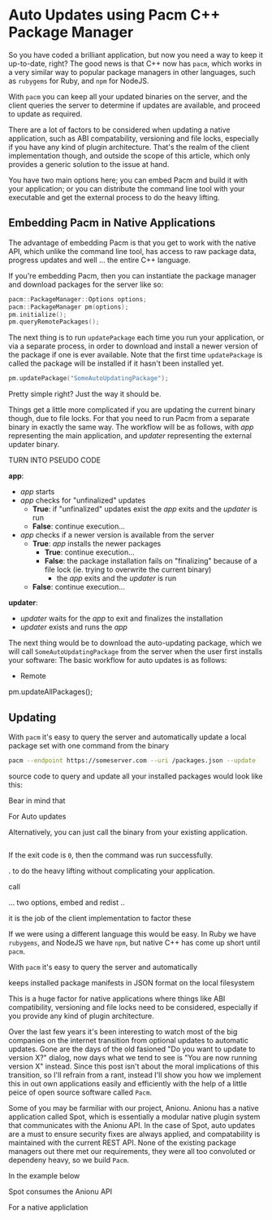 # Auto Updates using Pacm C++ Package Manager

So you have coded a brilliant application, but now you need a way to keep it up-to-date, right? The good news is that C++ now has `pacm`, which works in a very similar way to popular package managers in other languages, such as `rubygems` for Ruby, and `npm` for NodeJS.

With `pacm` you can keep all your updated binaries on the server, and the client queries the server to determine if updates are available, and proceed to update as required.

There are a lot of factors to be considered when updating a native application, such as ABI compatability, versioning and file locks, especially if you have any kind of plugin architecture. That's the realm of the client implementation though, and outside the scope of this article, which only provides a generic solution to the issue at hand.

You have two main options here; you can embed Pacm and build it with your application; or you can distribute the command line tool with your executable and get the external process to do the heavy lifting.

## Embedding Pacm in Native Applications 

The advantage of embedding Pacm is that you get to work with the native API, which unlike the command line tool, has access to raw package data, progress updates and well ... the entire C++ language.

If you're embedding Pacm, then you can instantiate the package manager and download packages for the server like so:

~~~ cpp
pacm::PackageManager::Options options;
pacm::PackageManager pm(options);
pm.initialize();
pm.queryRemotePackages();
~~~

The next thing is to run `updatePackage` each time you run your application, or via a separate process, 
in order to download and install a newer version of the package if one is ever available. 
Note that the first time `updatePackage` is called the package will be installed if it hasn't been installed yet.

~~~ cpp
pm.updatePackage("SomeAutoUpdatingPackage");
~~~

Pretty simple right? Just the way it should be.

Things get a little more complicated if you are updating the current binary though, due to file locks. 
For that you need to run Pacm from a separate binary in exactly the same way. The workflow will be as follows, 
with _app_ representing the main application, and _updater_ representing the external updater binary.

TURN INTO PSEUDO CODE

**app**:

* _app_ starts
* _app_ checks for "unfinalized" updates
  * __True__: if "unfinalized" updates exist the _app_ exits and the _updater_ is run  
  * __False__: continue execution...  
* _app_ checks if a newer version is available from the server
  * __True__: _app_ installs the newer packages
    * __True__: continue execution... 
    * __False__: the package installation fails on "finalizing" because of a file lock (ie. trying to overwrite the current binary)
      * the _app_ exits and the _updater_ is run  
  * __False__: continue execution...  
   
**updater**:
   
* _updater_ waits for the _app_ to exit and finalizes the installation
* _updater_ exists and runs the _app_


The next thing would be to download the auto-updating package, which we will call `SomeAutoUpdatingPackage` from the server when the user first installs your software:
The basic workflow for auto updates is as follows:
* Remote 


pm.updateAllPackages();

## Updating 

With `pacm` it's easy to query the server and automatically update a local package set with one command from the binary

~~~ bash
pacm --endpoint https://someserver.com --uri /packages.json --update
~~~




 source code to query and update all your installed packages would look like this:



Bear in mind that 




For Auto updates 





Alternatively, you can just call the binary from your existing application. 



~~~ bash
~~~

If the exit code is `0`, then the command was run successfully.


. to do the heavy lifting without complicating your application.



call 

... two options, embed and redist ..









 it is the job of the client implementation to factor these 

If we were using a different language this would be easy. In Ruby we have `rubygems`, and NodeJS we have `npm`, but native C++ has come up short until `pacm`.

With `pacm` it's easy to query the server and automatically 

 keeps installed package manifests in JSON format on the local filesystem

This is a huge factor for native applications where things like ABI compatibility, versioning and file locks need to be considered, 
especially if you provide any kind of plugin architecture.


Over the last few years it's been interesting to watch most of the big companies on the internet transition from optional updates to automatic updates.
Gone are the days of the old fasioned "Do you want to update to version X?" dialog, now days what we tend to see is "You are now running version X" instead.
Since this post isn't about the moral implications of this transition, 
so I'll refrain from a rant, instead I'll show you how we implement 
this in out own applications easily and efficiently with the help of a little peice of open source software called `Pacm`.

Some of you may be farmiliar with our project, Anionu. Anionu has a native application called Spot, 
which is essentially a modular native plugin system that communicates with the Anionu API. 
In the case of Spot, auto updates are a must to ensure security fixes are always applied, 
and compatability is maintained with the current REST API.
None of the existing package managers out there met our requirements, 
they were all too convoluted or dependeny heavy, so we build `Pacm`.

In the example below




Spot consumes the Anionu API


For a native appliclation